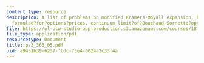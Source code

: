 ```yaml
---
content_type: resource
description: A list of problems on modified Kramers-Moyall expansion, Black-Scholes
  formulae?for?options?prices, continuum limit?of?Bouchaud-Sornette?options?theory.
file: https://ol-ocw-studio-app-production.s3.amazonaws.com/courses/18-366-random-walks-and-diffusion-fall-2006/a9451b396237fbdc75e46024a2c33f4a_ps3_366_05.pdf
file_type: application/pdf
resourcetype: Document
title: ps3_366_05.pdf
uid: a9451b39-6237-fbdc-75e4-6024a2c33f4a
---
```

